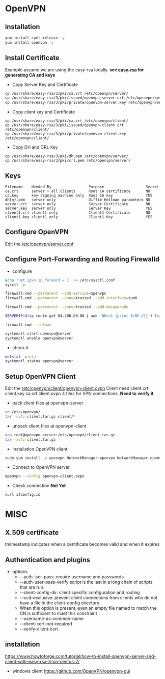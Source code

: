 # OpenVPN

## installation

``` bash
yum install epel-release -y
yum install openvpn -y
```

## Install Certificate

Example assume we are using the easy-rsa locally. **see [easy-rsa](../Certificate/easy-rsa.md) for generating CA and keys**

- Copy Server Key and Certificate
``` bash
cp /usr/share/easy-rsa/3/pki/ca.crt /etc/openvpn/server/
cp /usr/share/easy-rsa/3/pki/issued/openvpn-server.crt /etc/openvpn/server/
cp /usr/share/easy-rsa/3/pki/private/openvpn-server.key /etc/openvpn/server/
```

- Copy client key and Certificate
```
cp /usr/share/easy-rsa/3/pki/ca.crt /etc/openvpn/client/
cp /usr/share/easy-rsa/3/pki/issued/openvpn-client.crt /etc/openvpn/client/
cp /usr/share/easy-rsa/3/pki/private/openvpn-client.key /etc/openvpn/client/
```

- Copy DH and CRL Key
```
cp /usr/share/easy-rsa/3/pki/dh.pem /etc/openvpn/server/
cp /usr/share/easy-rsa/3/pki/crl.pem /etc/openvpn/server/
```

## Keys
```
Filename	Needed By	              Purpose	                Secret
ca.crt	    server + all clients	  Root CA certificate	    NO
ca.key	    key signing machine only  Root CA key	            YES
dh{n}.pem	server only	              Diffie Hellman parameters	NO
server.crt	server only	              Server Certificate	    NO
server.key	server only	              Server Key	            YES
client1.crt	client1 only	          Client1 Certificate	    NO
client1.key	client1 only	          Client1 Key	            YES
```

## Configure OpenVPN

Edit the [/etc/openvpn/server.conf](./server.conf)

## Configure Port-Forwarding and Routing Firewalld

- configure
``` bash
echo 'net.ipv4.ip_forward = 1' >> /etc/sysctl.conf
sysctl -p

firewall-cmd --permanent --add-service=openvpn
firewall-cmd --permanent --zone=trusted --add-interface=tun0

firewall-cmd --permanent --zone=trusted --add-masquerade

SERVERIP=$(ip route get 84.200.69.80 | awk 'NR==1 {print $(NF-2)}') firewall-cmd --permanent --direct --passthrough ipv4 -t nat -A POSTROUTING -s  10.10.1.0/24 -o $SERVERIP -j MASQUERADE

firewall-cmd --reload

systemctl start openvpn@server
systemctl enable openvpn@server
```

- check it
``` bash
netstat -plntu
systemctl status openvpn@server
```

## Setup OpenVPN Client

Edit the [/etc/openvpn/client/openvpn-client.ovpn](./openvpn-client.ovpn)
Client need client.crt client.key ca.crt client.ovpn 4 files for VPN connections. **Need to verify it**

- pack client files at openvpn-server
``` bash
cd /etc/openvpn/
tar -cvfz client.tar.gz client/*
```

- unpack client files at openvpn-client
``` bash
scp root@openvpn-server:/etc/openvpn/client.tar.gz .
tar -xvfz client.tar.gz
```

- Installation OpenVPN client
``` bash
sudo yum install -y openvpn NetworkManager-openvpn NetworkManager-openvpn-gnome -y
```

- Connect to OpenVPN server
``` bash
openvpn --config openvpn-client.ovpn
```

- Check connection __Net Yet__
``` bash
curl ifconfig.io
```

# MISC

## X.509 certificate

  tmimestamp indicates when a centificate becomes valid and when it expires

## Authentication and plugins

- options
  - --auth-iser-pass:  require username and passwords
  - --auth-user-pass-verify script is the last in a long chain of scripts that are run.
  - --client-config-dir: client specific configuration and routing
  - --ccd-exclusive: prevent client connections from clients who do not have a file in the client-config directory.
  - When this option is present, even an empty file named to match the CN is sufficient to maet this constraint
  -  --username-as-common-name
  - --client-cert-not-required
  - --verify-client-cert

## installation

<https://www.howtoforge.com/tutorial/how-to-install-openvpn-server-and-client-with-easy-rsa-3-on-centos-7/>

- windows client
  <https://github.com/OpenVPN/openvpn-gui>
